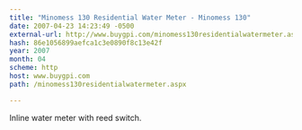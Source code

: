 ```yaml
---
title: "Minomess 130 Residential Water Meter - Minomess 130"
date: 2007-04-23 14:23:49 -0500
external-url: http://www.buygpi.com/minomess130residentialwatermeter.aspx
hash: 86e1056899aefca1c3e0890f8c13e42f
year: 2007
month: 04
scheme: http
host: www.buygpi.com
path: /minomess130residentialwatermeter.aspx

---
```


Inline water meter with reed switch.
